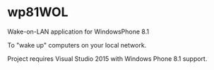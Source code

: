 # wp81WOL
Wake-on-LAN application for WindowsPhone 8.1

To "wake up" computers on your local network.


Project requires Visual Studio 2015 with Windows Phone 8.1 support.
